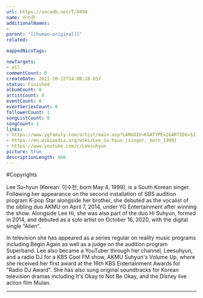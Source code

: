 ```yaml
---
url: https://vocadb.net/T/8498
name: 이수현
additionalNames: 
- 
parent: "[[human-original]]"
related:

mappedNicoTags:

newTargets:
- all
commentCount: 0
createDate: 2021-10-22T14:08:28.657
status: Finished
albumCount: 0
artistCount: 0
eventCount: 0
eventSeriesCount: 0
followerCount: 1
songListCount: 0
songCount: 1
links: 
- https://www.ygfamily.com/artist/main.asp?LANGDIV=K&ATYPE=2&ARTIDX=52
- https://en.wikipedia.org/wiki/Lee_Su-hyun_(singer,_born_1999)
- https://www.youtube.com/c/Leesuhyun
picture: true
descriptionLength: 968
---
```


#Copyrights

Lee Su-hyun (Korean: 이수현; born May 4, 1999), is a South Korean singer. Following her appearance on the second installation of SBS audition program K-pop Star alongside her brother, she debuted as the vocalist of the sibling duo AKMU on April 7, 2014, under YG Entertainment after winning the show. Alongside Lee Hi, she was also part of the duo Hi Suhyun, formed in 2014, and debuted as a solo artist on October 16, 2020, with the digital single "Alien".

In television she has appeared as a series regular on reality music programs including Begin Again as well as a judge on the audition program Superband. Lee also became a YouTuber through her channel, Leesuhyun, and a radio DJ for a KBS Cool FM show, AKMU Suhyun's Volume Up, where she received her first award at the 16th KBS Entertainment Awards for "Radio DJ Award". She has also sung original soundtracks for Korean television dramas including It's Okay to Not Be Okay, and the Disney live action film Mulan.

---

